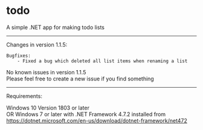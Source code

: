 # todo
A simple .NET app for making todo lists

---------------------------------------------------------------------

Changes in version 1.1.5:

	Bugfixes:
		- Fixed a bug which deleted all list items when renaming a list

No known issues in version 1.1.5<br>
Please feel free to create a new issue if you find something

---------------------------------------------------------------------

Requirements:

Windows 10 Version 1803 or later<br>
OR Windows 7 or later with .NET Framework 4.7.2 installed from https://dotnet.microsoft.com/en-us/download/dotnet-framework/net472
